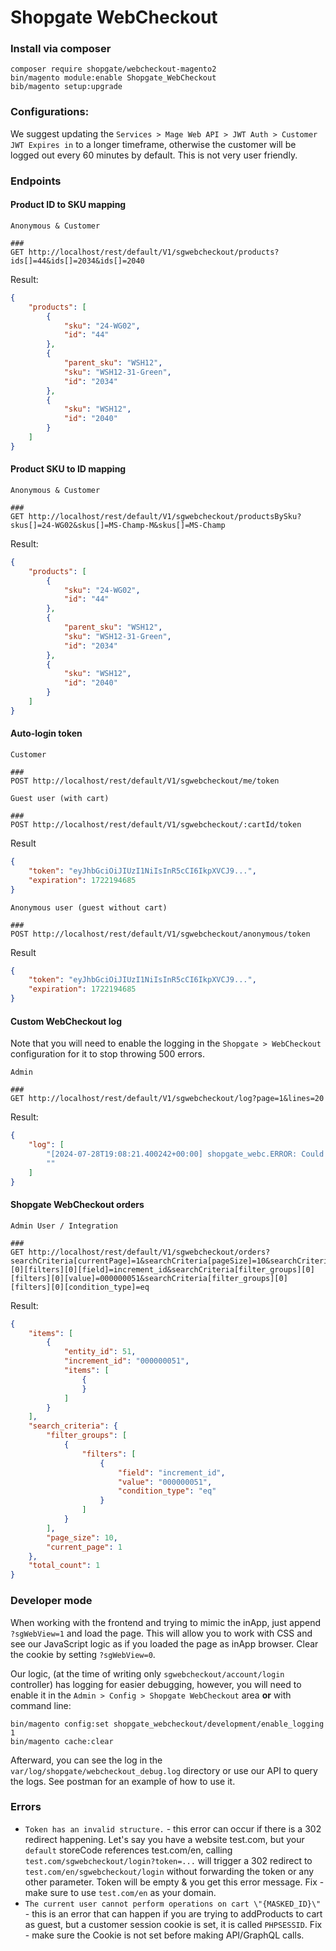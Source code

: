 # Shopgate WebCheckout

### Install via composer

```shell
composer require shopgate/webcheckout-magento2
bin/magento module:enable Shopgate_WebCheckout
bib/magento setup:upgrade
```

### Configurations:

We suggest updating the `Services > Mage Web API > JWT Auth > Customer JWT Expires in` to a longer timeframe,
otherwise the customer will be logged out every 60 minutes by default. This is not very user friendly.

### Endpoints

#### Product ID to SKU mapping
```http request
Anonymous & Customer

###
GET http://localhost/rest/default/V1/sgwebcheckout/products?ids[]=44&ids[]=2034&ids[]=2040
```
Result:
```json
{
    "products": [
        {
            "sku": "24-WG02",
            "id": "44"
        },
        {
            "parent_sku": "WSH12",
            "sku": "WSH12-31-Green",
            "id": "2034"
        },
        {
            "sku": "WSH12",
            "id": "2040"
        }
    ]
}
```
#### Product SKU to ID mapping
```http request
Anonymous & Customer

###
GET http://localhost/rest/default/V1/sgwebcheckout/productsBySku?skus[]=24-WG02&skus[]=MS-Champ-M&skus[]=MS-Champ
```
Result:
```json
{
    "products": [
        {
            "sku": "24-WG02",
            "id": "44"
        },
        {
            "parent_sku": "WSH12",
            "sku": "WSH12-31-Green",
            "id": "2034"
        },
        {
            "sku": "WSH12",
            "id": "2040"
        }
    ]
}
```
#### Auto-login token
```http request
Customer

###
POST http://localhost/rest/default/V1/sgwebcheckout/me/token
```
```http request
Guest user (with cart)

###
POST http://localhost/rest/default/V1/sgwebcheckout/:cartId/token
```
Result
```json
{
    "token": "eyJhbGciOiJIUzI1NiIsInR5cCI6IkpXVCJ9...",
    "expiration": 1722194685
}
```

```http request
Anonymous user (guest without cart)

###
POST http://localhost/rest/default/V1/sgwebcheckout/anonymous/token
```
Result
```json
{
    "token": "eyJhbGciOiJIUzI1NiIsInR5cCI6IkpXVCJ9...",
    "expiration": 1722194685
}
```

#### Custom WebCheckout log

Note that you will need to enable the logging in the `Shopgate > WebCheckout` configuration for it to stop throwing 500 errors.

```http request
Admin

###
GET http://localhost/rest/default/V1/sgwebcheckout/log?page=1&lines=20
```
Result:
```json
{
    "log": [
        "[2024-07-28T19:08:21.400242+00:00] shopgate_webc.ERROR: Could not find products by IDs: 99999 [] []\n",
        ""
    ]
}
```

#### Shopgate WebCheckout orders

```http request
Admin User / Integration

###
GET http://localhost/rest/default/V1/sgwebcheckout/orders?searchCriteria[currentPage]=1&searchCriteria[pageSize]=10&searchCriteria[filter_groups][0][filters][0][field]=increment_id&searchCriteria[filter_groups][0][filters][0][value]=000000051&searchCriteria[filter_groups][0][filters][0][condition_type]=eq
```
Result:
```json
{
    "items": [
        {
            "entity_id": 51,
            "increment_id": "000000051",
            "items": [
                {
                }
            ]
        }
    ],
    "search_criteria": {
        "filter_groups": [
            {
                "filters": [
                    {
                        "field": "increment_id",
                        "value": "000000051",
                        "condition_type": "eq"
                    }
                ]
            }
        ],
        "page_size": 10,
        "current_page": 1
    },
    "total_count": 1
}
```

### Developer mode

When working with the frontend and trying to mimic the inApp, just append `?sgWebView=1` and load the page. This will
allow you to work with CSS and see our JavaScript logic as if you loaded the page as inApp browser. Clear the cookie
by setting `?sgWebView=0`.

Our logic, (at the time of writing only `sgwebcheckout/account/login` controller) has logging for easier debugging,
however, you will need to enable it in the `Admin > Config > Shopgate WebCheckout` area **or** with command line:
```shell
bin/magento config:set shopgate_webcheckout/development/enable_logging 1
bin/magento cache:clear
```
Afterward, you can see the log in the `var/log/shopgate/webcheckout_debug.log` directory or use our API to query the 
logs. See postman for an example of how to use it.

### Errors
- `Token has an invalid structure.` - this error can occur if there is a 302 redirect happening. Let's say you have
a website test.com, but your `default` storeCode references test.com/en, calling `test.com/sgwebcheckout/login?token=...` 
will trigger a 302 redirect to `test.com/en/sgwebcheckout/login` without forwarding the token or any other parameter. 
Token will be empty & you get this error message. Fix - make sure to use `test.com/en` as your domain.
- `The current user cannot perform operations on cart \"{MASKED_ID}\"` - this is an error that can happen if you are
trying to addProducts to cart as guest, but a customer session cookie is set, it is called `PHPSESSID`. Fix - make sure
the Cookie is not set before making API/GraphQL calls.
